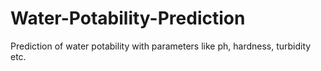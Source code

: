 # Water-Potability-Prediction
Prediction of water potability with parameters like ph, hardness, turbidity etc.
